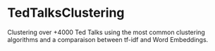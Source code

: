 # TedTalksClustering
Clustering over +4000 Ted Talks using the most common clustering algorithms and a comparaison between tf-idf and Word Embeddings.
